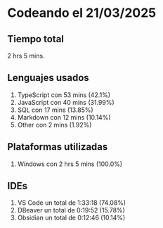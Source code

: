 # Codeando el 21/03/2025

## Tiempo total
2 hrs 5 mins.

## Lenguajes usados
1. TypeScript con 53 mins (42.1%)
1. JavaScript con 40 mins (31.99%)
1. SQL con 17 mins (13.85%)
1. Markdown con 12 mins (10.14%)
1. Other con 2 mins (1.92%)

## Plataformas utilizadas
1. Windows con 2 hrs 5 mins (100.0%)

## IDEs
1. VS Code un total de 1:33:18 (74.08%)
1. DBeaver un total de 0:19:52 (15.78%)
1. Obsidian un total de 0:12:46 (10.14%)
